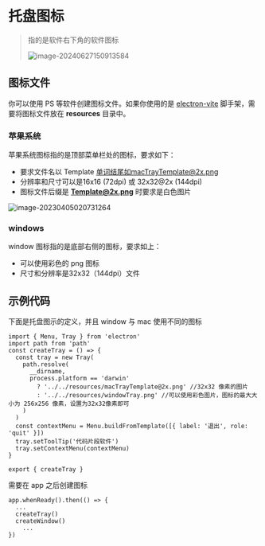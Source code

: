# 托盘图标
> 指的是软件右下角的软件图标
>
> ![image-20240627150913584](https://gitee.com/zhaox010/pic-go-save/raw/master/image/202406271509649.png)
## 图标文件 [​](#图标文件)

你可以使用 PS 等软件创建图标文件。如果你使用的是 [electron-vite](https://cn-evite.netlify.app/) 脚手架，需要将图标文件放在 **resources** 目录中。

### 苹果系统 [​](#苹果系统)

苹果系统图标指的是顶部菜单栏处的图标，要求如下：

+   要求文件名以 Template 单词结尾如macTrayTemplate@2x.png
+   分辨率和尺寸可以是16x16 (72dpi) 或 32x32@2x (144dpi)
+   图标文件后缀是 **Template@2x.png** 时要求是白色图片

![image-20230405020731264](https://doc.houdunren.com/assets/image-20230405020731264.BiqoJ5ly.png)

### windows [​](#windows)

window 图标指的是底部右侧的图标，要求如上：

+   可以使用彩色的 png 图标
+   尺寸和分辨率是32x32（144dpi）文件

## 示例代码 [​](#示例代码)

下面是托盘图示的定义，并且 window 与 mac 使用不同的图标

```auto
import { Menu, Tray } from 'electron'
import path from 'path'
const createTray = () => {
  const tray = new Tray(
    path.resolve(
      __dirname,
      process.platform == 'darwin'
        ? '../../resources/macTrayTemplate@2x.png' //32x32 像素的图片
        : '../../resources/windowTray.png' //可以使用彩色图片，图标的最大大小为 256x256 像素，设置为32x32像素即可
    )
  )
  const contextMenu = Menu.buildFromTemplate([{ label: '退出', role: 'quit' }])
  tray.setToolTip('代码片段软件')
  tray.setContextMenu(contextMenu)
}

export { createTray }
```

需要在 app 之后创建图标

```auto
app.whenReady().then(() => {
  ...
  createTray()
  createWindow()
	...
})
```